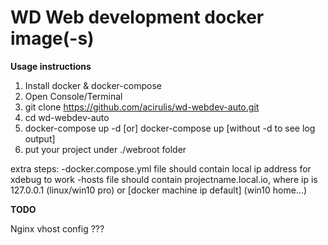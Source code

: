 # WD Web development docker image(-s)

**Usage instructions**

1) Install docker & docker-compose
2) Open Console/Terminal
3) git clone https://github.com/acirulis/wd-webdev-auto.git
3) cd wd-webdev-auto
4) docker-compose up -d [or] docker-compose up [without -d to see log output]
5) put your project under ./webroot folder

extra steps: 
-docker.compose.yml file should contain local ip address for xdebug to work
-hosts file should contain <ip> projectname.local.io, where ip is 127.0.0.1 (linux/win10 pro) or [docker machine ip default] (win10 home...)


**TODO**

Nginx vhost config ???


